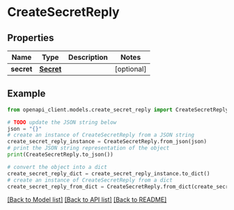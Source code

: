 # CreateSecretReply


## Properties

Name | Type | Description | Notes
------------ | ------------- | ------------- | -------------
**secret** | [**Secret**](Secret.md) |  | [optional] 

## Example

```python
from openapi_client.models.create_secret_reply import CreateSecretReply

# TODO update the JSON string below
json = "{}"
# create an instance of CreateSecretReply from a JSON string
create_secret_reply_instance = CreateSecretReply.from_json(json)
# print the JSON string representation of the object
print(CreateSecretReply.to_json())

# convert the object into a dict
create_secret_reply_dict = create_secret_reply_instance.to_dict()
# create an instance of CreateSecretReply from a dict
create_secret_reply_from_dict = CreateSecretReply.from_dict(create_secret_reply_dict)
```
[[Back to Model list]](../README.md#documentation-for-models) [[Back to API list]](../README.md#documentation-for-api-endpoints) [[Back to README]](../README.md)


